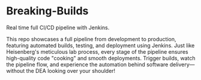 # Breaking-Builds
Real time full CI/CD pipeline with Jenkins.

This repo showcases a full pipeline from development to production, featuring automated builds, testing, and deployment using Jenkins. Just like Heisenberg's meticulous lab process, every stage of the pipeline ensures high-quality code "cooking" and smooth deployments. Trigger builds, watch the pipeline flow, and experience the automation behind software delivery—without the DEA looking over your shoulder!
